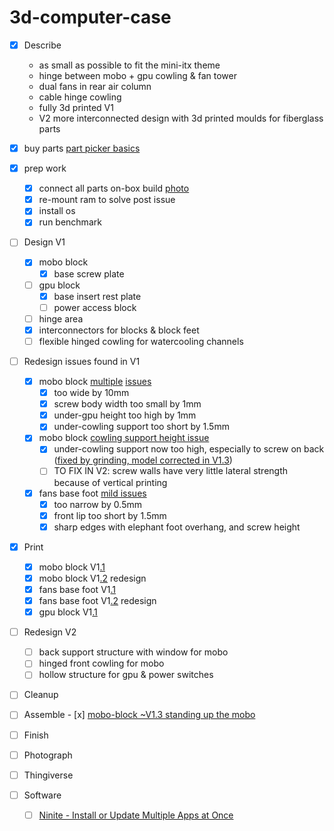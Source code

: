 # 3d-computer-case

- [x] Describe
	- as small as possible to fit the mini-itx theme
	- hinge between mobo + gpu cowling & fan tower
	- dual fans in rear air column
	- cable hinge cowling
	- fully 3d printed V1
	- V2 more interconnected design with 3d printed moulds for fiberglass parts

- [x] buy parts [part picker basics](https://au.pcpartpicker.com/list/t6MXKB)

- [x] prep work
	- [x] connect all parts on-box build [photo](./photos/on-box-build.jpg)
	- [x] re-mount ram to solve post issue
	- [x] install os
	- [x] run benchmark

- [ ] Design V1
	- [x] mobo block
		- [x] base screw plate
	- [ ] gpu block
		- [x] base insert rest plate
		- [ ] power access block
	- [ ] hinge area
	- [x] interconnectors for blocks & block feet
	- [ ] flexible hinged cowling for watercooling channels

- [ ] Redesign issues found in V1
	- [x] mobo block [multiple](./photos/mobo-block-width-issues.jpg) [issues](./photos/mobo-block-screw-issue.jpg)
		- [x] too wide by 10mm 
		- [x] screw body width too small by 1mm
		- [x] under-gpu height too high by 1mm
		- [x] under-cowling support too short by 1.5mm
	- [x] mobo block [cowling support height issue](./photos/mobo-block-cowling-support-height-issue.jpg)
		- [x] under-cowling support now too high, especially to screw on back ([fixed by grinding, model corrected in V1.3](./photos/mobo-block-height-and-screw-issue.jpg))
		- [ ] TO FIX IN V2: screw walls have very little lateral strength because of vertical printing
	- [x] fans base foot [mild issues](./photos/fan-foot-issues.jpg)
		- [x] too narrow by 0.5mm
		- [x] front lip too short by 1.5mm
		- [x] sharp edges with elephant foot overhang, and screw height

- [x] Print
	- [x] mobo block V1[.1](./files/mobo-holder-v1.1.stl)
	- [x] mobo block V1[.2](./files/mobo-holder-v1.2.stl) redesign
	- [x] fans base foot V1[.1](./files/fan-foot-v1.1.stl)
	- [x] fans base foot V1[.2](./files/fan-foot-v1.2.stl) redesign
	- [x] gpu block V1[.1](./files/gpu-block-v1.1.stl)

- [ ] Redesign V2
	- [ ] back support structure with window for mobo
	- [ ] hinged front cowling for mobo
	- [ ] hollow structure for gpu & power switches

- [ ] Cleanup

- [ ] Assemble
		- [x] [mobo-block ~V1.3 standing up the mobo](./photos/mobo-block-freestanding.jpg)

- [ ] Finish

- [ ] Photograph

- [ ] Thingiverse



- [ ] Software
	- [ ] [Ninite - Install or Update Multiple Apps at Once](https://ninite.com/)

